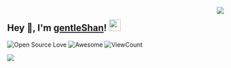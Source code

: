 <img align="right" src="https://github-readme-stats.vercel.app/api?username=gentleShan&show_icons=true&hide_border=true&icon_color=586069&title_color=a0a9af">

<h2>  Hey 👋, I'm <a href="" target="_blank">gentleShan</a>! <img src="https://user-images.githubusercontent.com/5679180/79618120-0daffb80-80be-11ea-819e-d2b0fa904d07.gif" width="27px"></h2>

![Open Source Love](https://badges.frapsoft.com/os/v2/open-source.svg?v=103)
![Awesome](https://cdn.rawgit.com/sindresorhus/awesome/d7305f38d29fed78fa85652e3a63e154dd8e8829/media/badge.svg)
![ViewCount](https://views.whatilearened.today/views/github/gentleShan/gentleShan.svg?cache=remove)


<img align="left" src="https://github-readme-stats.vercel.app/api/top-langs/?username=gentleShan&show_icons=true&hide_border=true&icon_color=586069&title_color=a0a9af">
